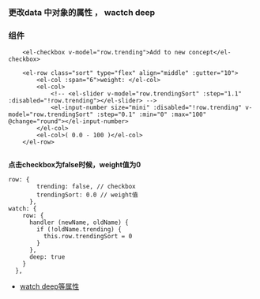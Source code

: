 ### 更改data 中对象的属性 ， wactch deep

### 组件
```
    <el-checkbox v-model="row.trending">Add to new concept</el-checkbox>

    <el-row class="sort" type="flex" align="middle" :gutter="10">
        <el-col :span="6">weight: </el-col>
        <el-col>
            <!-- <el-slider v-model="row.trendingSort" :step="1.1" :disabled="!row.trending"></el-slider> -->
            <el-input-number size="mini" :disabled="!row.trending" v-model="row.trendingSort" :step="0.1" :min="0" :max="100" @change="round"></el-input-number>
        </el-col>
        <el-col>( 0.0 - 100 )</el-col>
    </el-row>


```

**点击checkbox为false时候，weight值为0**

```
row: {
        trending: false, // checkbox
        trendingSort: 0.0 // weight值
      },
watch: {
    row: {
      handler (newName, oldName) {
        if (!oldName.trending) {
          this.row.trendingSort = 0
        }
      },
      deep: true
    }
  },
```

- [watch deep等属性](https://juejin.im/post/5ae91fa76fb9a07aa7677543)